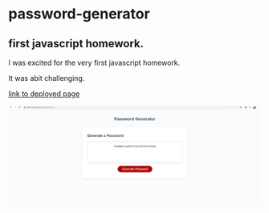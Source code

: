 # password-generator
## first javascript homework.
I was excited for the very first javascript homework.

It was abit challenging.

[link to deployed page](https://ghimirear.github.io/homework-3/)

![screenshot](https://github.com/ghimirear/homework-3/blob/main/images/homework.3.PNG)
